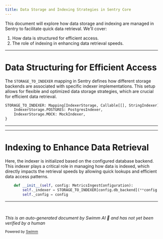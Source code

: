 ```yaml
---
title: Data Storage and Indexing Strategies in Sentry Core
---
```

This document will explore how data storage and indexing are managed in Sentry to facilitate quick data retrieval. We'll cover:

1. How data is structured for efficient access.
2. The role of indexing in enhancing data retrieval speeds.

<SwmSnippet path="/src/sentry/sentry_metrics/consumers/indexer/processing.py" line="31">

---

# Data Structuring for Efficient Access

The `STORAGE_TO_INDEXER` mapping in Sentry defines how different storage backends are associated with specific indexer implementations. This setup allows for flexible and optimized data storage strategies, which are crucial for efficient data retrieval.

```python
STORAGE_TO_INDEXER: Mapping[IndexerStorage, Callable[[], StringIndexer]] = {
    IndexerStorage.POSTGRES: PostgresIndexer,
    IndexerStorage.MOCK: MockIndexer,
}
```

---

</SwmSnippet>

<SwmSnippet path="/src/sentry/sentry_metrics/consumers/indexer/processing.py" line="42">

---

# Indexing to Enhance Data Retrieval

Here, the indexer is initialized based on the configured database backend. This indexer plays a critical role in managing how data is indexed, which directly impacts the retrieval speeds by allowing quick lookups and efficient data access patterns.

```python
    def __init__(self, config: MetricsIngestConfiguration):
        self._indexer = STORAGE_TO_INDEXER[config.db_backend](**config.db_backend_options)
        self._config = config
```

---

</SwmSnippet>

&nbsp;

*This is an auto-generated document by Swimm AI 🌊 and has not yet been verified by a human*

<SwmMeta version="3.0.0" repo-id="Z2l0aHViJTNBJTNBc2VudHJ5JTNBJTNBZ2V0c2VudHJ5" repo-name="sentry"><sup>Powered by [Swimm](/)</sup></SwmMeta>
